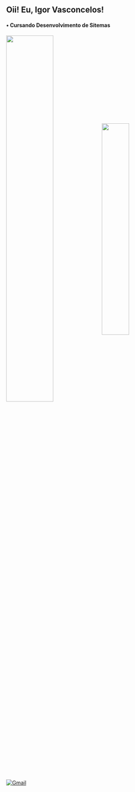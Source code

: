 ## Oii! Eu, Igor Vasconcelos!

#### • Cursando Desenvolvimento de Sitemas

<div>
<img width=50% align="center"  src="https://github-readme-stats.vercel.app/api?username=igorlivassan&show_icons=true&theme=shadow_red"/>
<img width=38% align="center" src="https://github-readme-stats.vercel.app/api/top-langs/?username=igorlivassan&show_icons=true&theme=jolly&layout=compact"/>
</div>

<br>

[![Gmail](https://img.shields.io/badge/Gmail-D14836?style=for-the-badge&logo=gmail&logoColor=white)](mailto:igorlivassan@gmail.com)  

